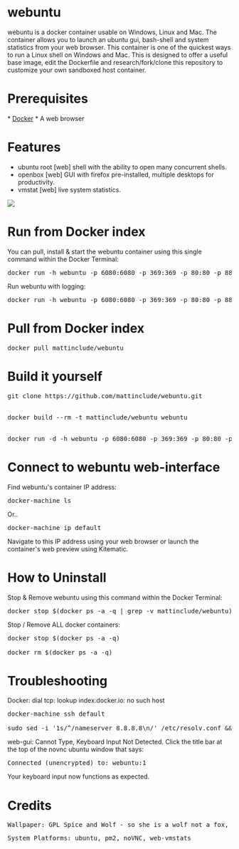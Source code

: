 <h1>webuntu </h1>

webuntu is a docker container usable on Windows, Linux and Mac. The container allows you to launch an ubuntu gui, bash-shell and system statistics from your web browser. This container is one of the quickest ways to run a Linux shell on Windows and Mac. This is designed to offer a useful base image, edit the Dockerfile and research/fork/clone this repository to customize your own sandboxed host container.  

<h1>Prerequisites</h1>
* <a href="https://www.docker.com/">Docker</a>
* A web browser

<h1>Features</h1>
<ul>
  <li>ubuntu root [web] shell with the ability to open many concurrent shells.</li>
  <li>openbox [web] GUI with firefox pre-installed, multiple desktops for productivity.</li>
  <li>vmstat [web] live system statistics.</li>
</ul>
<img src="https://github.com/mattinclude/webuntu/blob/master/initialize/foxy_screen.jpg">

<h1>Run from Docker index</h1>
You can pull, install & start the webuntu container using this single command within the Docker Terminal:
<pre>
docker run -h webuntu -p 6080:6080 -p 369:369 -p 80:80 -p 88:8010 -d -i mattinclude/webuntu
</pre>
Run webuntu with logging:
<pre>
docker run -h webuntu -p 6080:6080 -p 369:369 -p 80:80 -p 88:8010 -t -i mattinclude/webuntu
</pre>

<h1>Pull from Docker index</h1>
<pre>
docker pull mattinclude/webuntu
</pre>

<h1>Build it yourself</h1>
<pre>
git clone https://github.com/mattinclude/webuntu.git
<br>
docker build --rm -t mattinclude/webuntu webuntu
<br>
docker run -d -h webuntu -p 6080:6080 -p 369:369 -p 80:80 -p 88:8010 -d -i mattinclude/webuntu
</pre>

<h1>Connect to webuntu web-interface</h1>

Find webuntu's container IP address:
<pre>
docker-machine ls
</pre>
Or..
<pre>
docker-machine ip default
</pre>

Navigate to this IP address using your web browser or launch the container's web preview using Kitematic.

<h1>How to Uninstall</h1>

Stop & Remove webuntu using this command within the Docker Terminal:
<pre>
docker stop $(docker ps -a -q | grep -v mattinclude/webuntu) && docker rmi -f mattinclude/webuntu
</pre>
Stop / Remove ALL docker containers:
<pre>
docker stop $(docker ps -a -q) <br>
docker rm $(docker ps -a -q)
</pre>

<h1>Troubleshooting</h1>
Docker: dial tcp: lookup index.docker.io: no such host
<pre>
docker-machine ssh default <br>
sudo sed -i '1s/^/nameserver 8.8.8.8\n/' /etc/resolv.conf && exit
</pre>
web-gui: Cannot Type, Keyboard Input Not Detected. Click the title bar at the top of the novnc ubuntu window
that says:
<pre>
Connected (unencrypted) to: webuntu:1
</pre>
Your keyboard input now functions as expected.
<h1>Credits</h1>
<pre>
Wallpaper: GPL Spice and Wolf - so she is a wolf not a fox, but hey she's still "foxy"
</pre>
<pre>
System Platforms: ubuntu, pm2, noVNC, web-vmstats
</pre>
